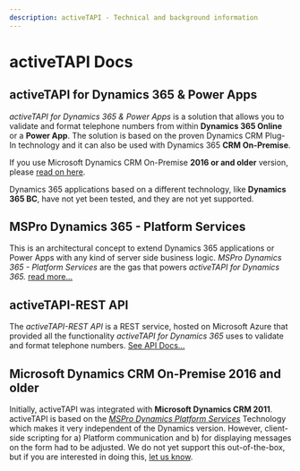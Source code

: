 ```yaml
---
description: activeTAPI - Technical and background information
---
```


# activeTAPI Docs

## activeTAPI for Dynamics 365 & Power Apps

_activeTAPI for Dynamics 365 & Power Apps_ is a solution that allows you to validate and format telephone numbers from within **Dynamics 365 Online** or a **Power App**. The solution is based on the proven Dynamics CRM Plug-In technology and it can also be used with Dynamics 365 **CRM On-Premise**. 

If you use Microsoft Dynamics CRM On-Premise **2016 or and older** version, please [read on here](#crmoldversions).

Dynamics 365 applications based on a different technology, like **Dynamics 365 BC**, have not yet been tested, and they are not yet supported.

## MSPro Dynamics 365 - Platform Services

This is an architectural concept to extend Dynamics 365 applications or Power Apps with any kind of server side business logic. _MSPro Dynamics 365 - Platform Services_ are the gas that powers _activeTAPI for Dynamics 365._ [read more...](/serviceplatform/introduction.md)

## activeTAPI-REST API

The _activeTAPI-REST API_ is a REST service, hosted on Microsoft Azure that provided all the functionality _activeTAPI for Dynamics 365_ uses to validate and format telephone numbers. [See API Docs...](https://activetapi3.azurewebsites.net/swagger/index.html)

## Microsoft Dynamics CRM On-Premise 2016 and older <a id="crmoldversions"></a>

Initially, activeTAPI was integrated with **Microsoft Dynamics CRM 2011**. activeTAPI is based on the [_MSPro Dynamics Platform Services_](/serviceplatform/introduction.md) Technology which makes it very independent of the Dynamics version. However, client-side scripting for a\) Platform communication and b\) for displaying messages on the form had to be adjusted. We do not yet support this out-of-the-box, but if you are interested in doing this, [let us know](mailto:msc@activeTAPI.net).

